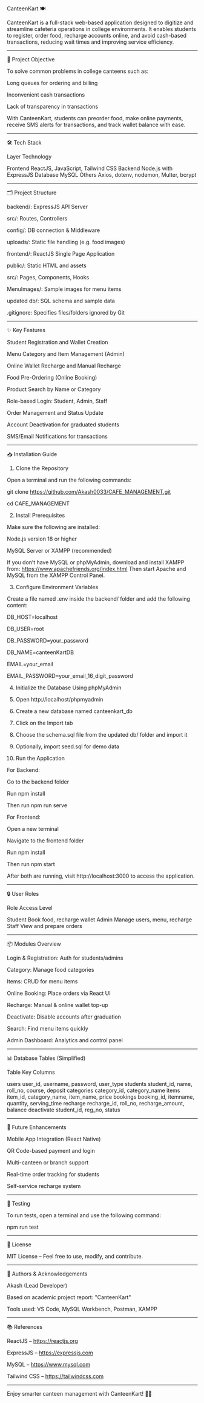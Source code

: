 CanteenKart 🍽️

CanteenKart is a full-stack web-based application designed to digitize and streamline cafeteria operations in college environments. It enables students to register, order food, recharge accounts online, and avoid cash-based transactions, reducing wait times and improving service efficiency.


---

📌 Project Objective

To solve common problems in college canteens such as:

Long queues for ordering and billing

Inconvenient cash transactions

Lack of transparency in transactions


With CanteenKart, students can preorder food, make online payments, receive SMS alerts for transactions, and track wallet balance with ease.


---

🛠 Tech Stack

Layer	Technology

Frontend	ReactJS, JavaScript, Tailwind CSS
Backend	Node.js with ExpressJS
Database	MySQL
Others	Axios, dotenv, nodemon, Multer, bcrypt



---

🗂️ Project Structure

backend/: ExpressJS API Server

src/: Routes, Controllers

config/: DB connection & Middleware

uploads/: Static file handling (e.g. food images)


frontend/: ReactJS Single Page Application

public/: Static HTML and assets

src/: Pages, Components, Hooks


MenuImages/: Sample images for menu items

updated db/: SQL schema and sample data

.gitignore: Specifies files/folders ignored by Git



---

✨ Key Features

Student Registration and Wallet Creation

Menu Category and Item Management (Admin)

Online Wallet Recharge and Manual Recharge

Food Pre-Ordering (Online Booking)

Product Search by Name or Category

Role-based Login: Student, Admin, Staff

Order Management and Status Update

Account Deactivation for graduated students

SMS/Email Notifications for transactions



---

📥 Installation Guide

1. Clone the Repository

Open a terminal and run the following commands:

git clone https://github.com/Akash0033/CAFE_MANAGEMENT.git

cd CAFE_MANAGEMENT


2. Install Prerequisites

Make sure the following are installed:

Node.js version 18 or higher

MySQL Server or XAMPP (recommended)


If you don’t have MySQL or phpMyAdmin, download and install XAMPP from: https://www.apachefriends.org/index.html Then start Apache and MySQL from the XAMPP Control Panel.

3. Configure Environment Variables

Create a file named .env inside the backend/ folder and add the following content:

DB_HOST=localhost

DB_USER=root

DB_PASSWORD=your_password

DB_NAME=canteenKartDB

EMAIL=your_email

EMAIL_PASSWORD=your_email_16_digit_password


4. Initialize the Database Using phpMyAdmin

1. Open http://localhost/phpmyadmin


2. Create a new database named canteenkart_db


3. Click on the Import tab


4. Choose the schema.sql file from the updated db/ folder and import it


5. Optionally, import seed.sql for demo data



5. Run the Application

For Backend:

Go to the backend folder

Run npm install

Then run npm run serve


For Frontend:

Open a new terminal

Navigate to the frontend folder

Run npm install

Then run npm start


After both are running, visit http://localhost:3000 to access the application.


---

🔒 User Roles

Role	Access Level

Student	Book food, recharge wallet
Admin	Manage users, menu, recharge
Staff	View and prepare orders



---

📦 Modules Overview

Login & Registration: Auth for students/admins

Category: Manage food categories

Items: CRUD for menu items

Online Booking: Place orders via React UI

Recharge: Manual & online wallet top-up

Deactivate: Disable accounts after graduation

Search: Find menu items quickly

Admin Dashboard: Analytics and control panel



---

📊 Database Tables (Simplified)

Table	Key Columns

users	user_id, username, password, user_type
students	student_id, name, roll_no, course, deposit
categories	category_id, category_name
items	item_id, category_name, item_name, price
bookings	booking_id, itemname, quantity, serving_time
recharge	recharge_id, roll_no, recharge_amount, balance
deactivate	student_id, reg_no, status



---

🔭 Future Enhancements

Mobile App Integration (React Native)

QR Code-based payment and login

Multi-canteen or branch support

Real-time order tracking for students

Self-service recharge system



---

🧪 Testing

To run tests, open a terminal and use the following command:

npm run test



---

📜 License

MIT License – Feel free to use, modify, and contribute.


---

🙌 Authors & Acknowledgements

Akash (Lead Developer)

Based on academic project report: "CanteenKart"

Tools used: VS Code, MySQL Workbench, Postman, XAMPP



---

📚 References

ReactJS – https://reactjs.org

ExpressJS – https://expressjs.com

MySQL – https://www.mysql.com

Tailwind CSS – https://tailwindcss.com



---

Enjoy smarter canteen management with CanteenKart! 🍕🍹

